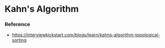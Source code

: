 # Kahn's Algorithm

### Reference

- https://interviewkickstart.com/blogs/learn/kahns-algorithm-topological-sorting
